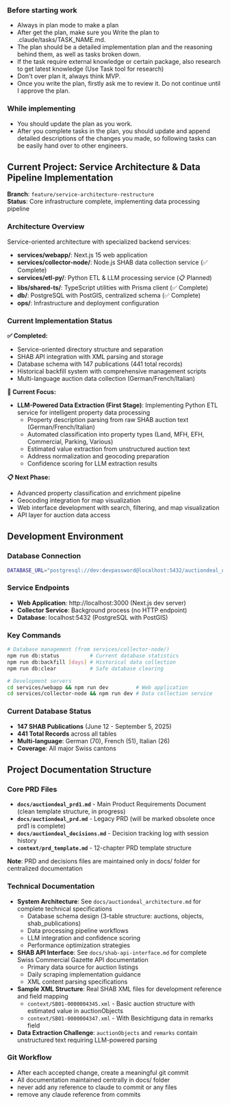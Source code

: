 ### Before starting work

- Always in plan mode to make a plan
- After get the plan, make sure you Write the plan to .claude/tasks/TASK_NAME.md.
- The plan should be a detailed implementation plan and the reasoning behind them, as well as tasks broken down.
- If the task require external knowledge or certain package, also research to get latest knowledge (Use Task tool for research)
- Don't over plan it, always think MVP.
- Once you write the plan, firstly ask me to review it. Do not continue until I approve the plan.

### While implementing

- You should update the plan as you work.
- After you complete tasks in the plan, you should update and append detailed descriptions of the changes you made, so following tasks can be easily hand over to other engineers.

## Current Project: Service Architecture & Data Pipeline Implementation

**Branch**: `feature/service-architecture-restructure`  
**Status**: Core infrastructure complete, implementing data processing pipeline

### Architecture Overview

Service-oriented architecture with specialized backend services:

- **services/webapp/**: Next.js 15 web application
- **services/collector-node/**: Node.js SHAB data collection service (✅ Complete)
- **services/etl-py/**: Python ETL & LLM processing service (📋 Planned)
- **libs/shared-ts/**: TypeScript utilities with Prisma client (✅ Complete)
- **db/**: PostgreSQL with PostGIS, centralized schema (✅ Complete)
- **ops/**: Infrastructure and deployment configuration

### Current Implementation Status

**✅ Completed:**
- Service-oriented directory structure and separation
- SHAB API integration with XML parsing and storage
- Database schema with 147 publications (441 total records)
- Historical backfill system with comprehensive management scripts
- Multi-language auction data collection (German/French/Italian)

**🚧 Current Focus:**
- **LLM-Powered Data Extraction (First Stage)**: Implementing Python ETL service for intelligent property data processing
  - Property description parsing from raw SHAB auction text (German/French/Italian)
  - Automated classification into property types (Land, MFH, EFH, Commercial, Parking, Various)
  - Estimated value extraction from unstructured auction text
  - Address normalization and geocoding preparation
  - Confidence scoring for LLM extraction results

**📋 Next Phase:**
- Advanced property classification and enrichment pipeline
- Geocoding integration for map visualization
- Web interface development with search, filtering, and map visualization
- API layer for auction data access

## Development Environment

### Database Connection
```bash
DATABASE_URL="postgresql://dev:devpassword@localhost:5432/auctiondeal_dev"
```

### Service Endpoints
- **Web Application**: http://localhost:3000 (Next.js dev server)
- **Collector Service**: Background process (no HTTP endpoint)
- **Database**: localhost:5432 (PostgreSQL with PostGIS)

### Key Commands
```bash
# Database management (from services/collector-node/)
npm run db:status          # Current database statistics
npm run db:backfill [days] # Historical data collection
npm run db:clear           # Safe database clearing

# Development servers
cd services/webapp && npm run dev         # Web application
cd services/collector-node && npm run dev # Data collection service
```

### Current Database Status
- **147 SHAB Publications** (June 12 - September 5, 2025)
- **441 Total Records** across all tables
- **Multi-language**: German (70), French (51), Italian (26)
- **Coverage**: All major Swiss cantons

## Project Documentation Structure

### Core PRD Files

- **`docs/auctiondeal_prd1.md`** - Main Product Requirements Document (clean template structure, in progress)
- **`docs/auctiondeal_prd.md`** - Legacy PRD (will be marked obsolete once prd1 is complete)
- **`docs/auctiondeal_decisions.md`** - Decision tracking log with session history
- **`context/prd_template.md`** - 12-chapter PRD template structure

**Note**: PRD and decisions files are maintained only in docs/ folder for centralized documentation

### Technical Documentation

- **System Architecture**: See `docs/auctiondeal_architecture.md` for complete technical specifications
  - Database schema design (3-table structure: auctions, objects, shab_publications)
  - Data processing pipeline workflows
  - LLM integration and confidence scoring
  - Performance optimization strategies
- **SHAB API Interface**: See `docs/shab-api-interface.md` for complete Swiss Commercial Gazette API documentation
  - Primary data source for auction listings
  - Daily scraping implementation guidance
  - XML content parsing specifications
- **Sample XML Structure**: Real SHAB XML files for development reference and field mapping
  - `context/SB01-0000004345.xml` - Basic auction structure with estimated value in auctionObjects
  - `context/SB01-0000004347.xml` - With Besichtigung data in remarks field
- **Data Extraction Challenge**: `auctionObjects` and `remarks` contain unstructured text requiring LLM-powered parsing

### Git Workflow

- After each accepted change, create a meaningful git commit
- All documentation maintained centrally in docs/ folder
- never add any reference to claude to commit or any files
- remove any claude reference from commits
